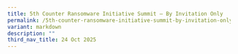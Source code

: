 ```yaml
---
title: 5th Counter Ransomware Initiative Summit – By Invitation Only
permalink: /5th-counter-ransomware-initiative-summit-by-invitation-only/
variant: markdown
description: ""
third_nav_title: 24 Oct 2025
---
```

